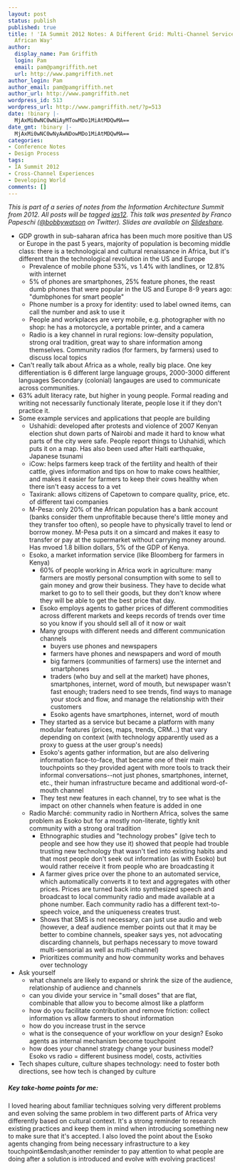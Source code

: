 ```yaml
---
layout: post
status: publish
published: true
title: ! 'IA Summit 2012 Notes: A Different Grid: Multi-Channel Service Design, the
  African Way'
author:
  display_name: Pam Griffith
  login: Pam
  email: pam@pamgriffith.net
  url: http://www.pamgriffith.net
author_login: Pam
author_email: pam@pamgriffith.net
author_url: http://www.pamgriffith.net
wordpress_id: 513
wordpress_url: http://www.pamgriffith.net/?p=513
date: !binary |-
  MjAxMi0wNC0wNiAyMTowMDo1MiAtMDQwMA==
date_gmt: !binary |-
  MjAxMi0wNC0wNyAwNDowMDo1MiAtMDQwMA==
categories:
- Conference Notes
- Design Process
tags:
- IA Summit 2012
- Cross-Channel Experiences
- Developing World
comments: []
---
```

<p><em>This is part of a series of notes from the Information Architecture Summit from 2012. All posts will be tagged <a href="http://www.pamgriffith.net/blog/tag/ias12">ias12</a>. This talk was presented by Franco Papeschi (<a href="https://twitter.com/#!/bobbywatson">@bobbywatson</a> on Twitter). Slides are available on <a href="http://www.slideshare.net/bobbywatson/a-different-grid-multichannel-service-design-the-african-way">Slideshare</a>.<br />
</em></p>
<ul>
<li>GDP growth in sub-saharan africa has been much more positive than US or Europe in the past 5 years, majority of population is becoming middle class: there is a technological and cultural renaissance in Africa, but it's different than the technological revolution in the US and Europe
<ul>
<li>Prevalence of mobile phone 53%, vs 1.4% with landlines, or 12.8% with internet</li>
<li>5% of phones are smartphones, 25% feature phones, the reast dumb phones that were popular in the US and Europe 8-9 years ago: "dumbphones for smart people"</li>
<li>Phone number is a proxy for identity: used to label owned items, can call the number and ask to use it</li>
<li>People and workplaces are very mobile, e.g. photographer with no shop: he has a motorcycle, a portable printer, and a camera</li>
<li>Radio is a key channel in rural regions: low-density population, strong oral tradition, great way to share information among themselves. Community radios (for farmers, by farmers) used to discuss local topics</li>
</ul>
</li>
<li>Can't really talk about Africa as a whole, really big place. One key differentiation is 6 different large language groups, 2000-3000 different languages Secondary (colonial) langauges are used to communicate across communities.</li>
<li>63% adult literacy rate, but higher in young people. Formal reading and writing not necessarily functionaly literate, people lose it if they don't practice it.</li>
<li>Some example services and applications that people are building
<ul>
<li>Ushahidi: developed after protests and violence of 2007 Kenyan election shut down parts of Nairobi and made it hard to know what parts of the city were safe. People report things to Ushahidi, which puts it on a map. Has also been used after Haiti earthquake, Japanese tsunami</li>
<li>iCow: helps farmers keep track of the fertility and health of their cattle, gives information and tips on how to make cows healthier, and makes it easier for farmers to keep their cows healthy when there isn't easy access to a vet</li>
<li>Taxirank: allows citizens of Capetown to compare quality, price, etc. of different taxi companies</li>
<li>M-Pesa: only 20% of the African population has a bank account (banks consider them unprofitable because there's little money and they transfer too often), so people have to physically travel to lend or borrow money. M-Pesa puts it on a simcard and makes it easy to transfer or pay at the supermarket without carrying money around. Has mvoed 1.8 billion dollars, 5% of the GDP of Kenya.</li>
<li>Esoko, a market information service (like Bloomberg for farmers in Kenya)
<ul>
<li>60% of people working in Africa work in agriculture: many farmers are mostly personal consumption with some to sell to gain money and grow their business. They have to decide what market to go to to sell their goods, but they don't know where they will be able to get the best price that day.</li>
<li>Esoko employs agents to gather prices of different commodities across different markets and keeps records of trends over time so you know if you should sell all of it now or wait</li>
<li>Many groups with different needs and different communication channels
<ul>
<li>buyers use phones and newspapers</li>
<li>farmers have phones and newspapers and word of mouth</li>
<li>big farmers (communities of farmers) use the internet and smartphones</li>
<li>traders (who buy and sell at the market) have phones, smartphones, internet, word of mouth, but newspaper wasn't fast enough; traders need to see trends, find ways to manage your stock and flow, and manage the relationship with their customers</li>
<li>Esoko agents have smartphones, internet, word of mouth</li>
</ul>
</li>
<li>They started as a service but became a platform with many modular features (prices, maps, trends, CRM...) that vary depending on context (with technology apparently used as a proxy to guess at the user group's needs)</li>
<li>Esoko's agents gather information, but are also delivering information face-to-face, that became one of their main touchpoints so they provided agent with more tools to track their informal conversations--not just phones, smartphones, internet, etc., their human infrastructure became and additional word-of-mouth channel</li>
<li>They test new features in each channel, try to see what is the impact on other channels when feature is added in one</li>
</ul>
</li>
<li>Radio Marché: community radio in Northern Africa, solves the same problem as Esoko but for a mostly non-literate, tightly knit community with a strong oral tradition
<ul>
<li>Ethnographic studies and "technology probes" (give tech to people and see how they use it) showed that people had trouble trusting new technology that wasn't tied into existing habits and that most people don't seek out information (as with Esoko) but would rather receive it from people who are broadcasting it</li>
<li>A farmer gives price over the phone to an automated service, which automatically converts it to text and aggregates with other prices. Prices are turned back into synthesized speech and broadcast to local community radio and made available at a phone number. Each community radio has a different text-to-speech voice, and the uniqueness creates trust.</li>
<li>Shows that SMS is not necessary, can just use audio and web (however, a deaf audience member points out that it may be better to combine channels, speaker says yes, not advocating discarding channels, but perhaps necessary to move toward multi-sensorial as well as multi-channel)</li>
<li>Prioritizes community and how community works and behaves over technology</li>
</ul>
</li>
</ul>
</li>
<li>Ask yourself
<ul>
<li>what channels are likely to expand or shrink the size of the audience, relationship of audience and channels</li>
<li>can you divide your service in "small doses" that are flat, combinable that allow you to become almost like a platform</li>
<li>how do you facilitate contribution and remove friction: collect information vs allow farmers to shout information</li>
<li>how do you increase trust in the servce</li>
<li>what is the consequence of your workflow on your design? Esoko agents as internal mechanism become touchpoint</li>
<li>how does your channel strategy change your business model? Esoko vs radio = different business model, costs, activities</li>
</ul>
</li>
<li>Tech shapes culture, culture shapes technology: need to foster both directions, see how tech is changed by culture</li>
</ul>
<h5>Key take-home points for me:</h5>
<p>I loved hearing about familiar techniques solving very different problems and even solving the same problem in two different parts of Africa very differently based on cultural context. It's a strong reminder to research existing practices and keep them in mind when introducing something new to make sure that it's accepted. I also loved the point about the Esoko agents changing from being necessary infrastructure to a key touchpoint&emdash;another reminder to pay attention to what people are doing after a solution is introduced and evolve with evolving practices!</p>
